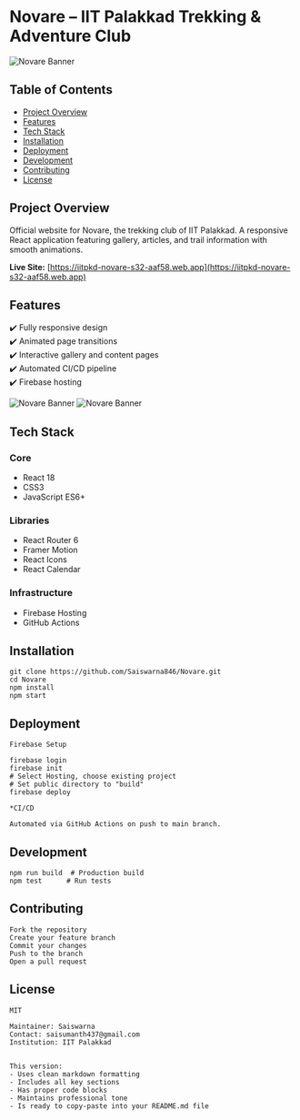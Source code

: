 # Novare – IIT Palakkad Trekking & Adventure Club

![Novare Banner](https://github.com/Saiswarna846/Novare/blob/f4cae4a7ce336b01cb2cf26dc11f1653907bf62a/Screenshot%202025-06-09%20at%2015.32.40.png)


## Table of Contents
- [Project Overview](#project-overview)
- [Features](#features)
- [Tech Stack](#tech-stack)
- [Installation](#installation)
- [Deployment](#deployment)
- [Development](#development)
- [Contributing](#contributing)
- [License](#license)

## Project Overview
Official website for Novare, the trekking club of IIT Palakkad. A responsive React application featuring gallery, articles, and trail information with smooth animations.

**Live Site:** [https://iitpkd-novare-s32-aaf58.web.app](https://iitpkd-novare-s32-aaf58.web.app)

## Features
✔️ Fully responsive design  
✔️ Animated page transitions  
✔️ Interactive gallery and content pages  
✔️ Automated CI/CD pipeline  
✔️ Firebase hosting  


![Novare Banner](https://github.com/Saiswarna846/Novare/blob/f4cae4a7ce336b01cb2cf26dc11f1653907bf62a/Screenshot%202025-06-09%20at%2015.32.12.png)
![Novare Banner](https://github.com/Saiswarna846/Novare/blob/f4cae4a7ce336b01cb2cf26dc11f1653907bf62a/Screenshot%202025-06-09%20at%2015.33.27.png)

## Tech Stack
### Core
- React 18
- CSS3
- JavaScript ES6+

### Libraries
- React Router 6
- Framer Motion
- React Icons
- React Calendar

### Infrastructure
- Firebase Hosting
- GitHub Actions

## Installation
```
git clone https://github.com/Saiswarna846/Novare.git
cd Novare
npm install
npm start
```

## Deployment
```
Firebase Setup

firebase login
firebase init
# Select Hosting, choose existing project
# Set public directory to "build"
firebase deploy

*CI/CD

Automated via GitHub Actions on push to main branch.
```
## Development

```
npm run build  # Production build
npm test      # Run tests
```
## Contributing


```
Fork the repository
Create your feature branch
Commit your changes
Push to the branch
Open a pull request
```

## License


```
MIT

Maintainer: Saiswarna
Contact: saisumanth437@gmail.com
Institution: IIT Palakkad


This version:
- Uses clean markdown formatting
- Includes all key sections
- Has proper code blocks
- Maintains professional tone
- Is ready to copy-paste into your README.md file
```
